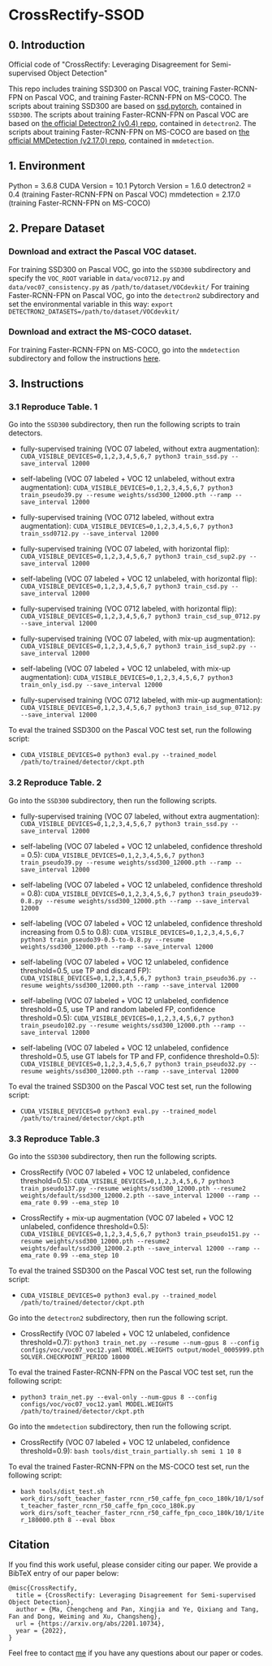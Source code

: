 # CrossRectify-SSOD
## 0. Introduction
Official code of "CrossRectify: Leveraging Disagreement for Semi-supervised Object Detection"

This repo includes training SSD300 on Pascal VOC, training Faster-RCNN-FPN on Pascal VOC, and training Faster-RCNN-FPN on MS-COCO.
The scripts about training SSD300 are based on [ssd.pytorch](https://github.com/amdegroot/ssd.pytorch/), contained in ```SSD300```.
The scripts about training Faster-RCNN-FPN on Pascal VOC are based on [the official Detectron2 (v0.4) repo](https://github.com/facebookresearch/detectron2/tree/v0.4/), contained in ```detectron2```.
The scripts about training Faster-RCNN-FPN on MS-COCO are based on [the official MMDetection (v2.17.0) repo](https://github.com/open-mmlab/mmdetection/tree/v2.17.0/), contained in ```mmdetection```.

## 1. Environment
Python = 3.6.8
CUDA Version = 10.1
Pytorch Version = 1.6.0
detectron2 = 0.4 (training Faster-RCNN-FPN on Pascal VOC)
mmdetection = 2.17.0 (training Faster-RCNN-FPN on MS-COCO)

## 2. Prepare Dataset

### Download and extract the Pascal VOC dataset.
For training SSD300 on Pascal VOC, go into the ```SSD300``` subdirectory and specify the ```VOC_ROOT``` variable in ```data/voc0712.py``` and ```data/voc07_consistency.py``` as ```/path/to/dataset/VOCdevkit/```
For training Faster-RCNN-FPN on Pascal VOC, go into the ```detectron2``` subdirectory and set the environmental variable in this way: ```export DETECTRON2_DATASETS=/path/to/dataset/VOCdevkit/```

### Download and extract the MS-COCO dataset.
For training Faster-RCNN-FPN on MS-COCO, go into the ```mmdetection``` subdirectory and follow the instructions [here](https://github.com/microsoft/SoftTeacher/blob/main/README.md#data-preparation).

## 3. Instructions
### 3.1 Reproduce Table. 1
Go into the ```SSD300``` subdirectory, then run the following scripts to train detectors.

- fully-supervised training (VOC 07 labeled, without extra augmentation): ```CUDA_VISIBLE_DEVICES=0,1,2,3,4,5,6,7 python3 train_ssd.py --save_interval 12000```

- self-labeling (VOC 07 labeled + VOC 12 unlabeled, without extra augmentation):
```CUDA_VISIBLE_DEVICES=0,1,2,3,4,5,6,7 python3 train_pseudo39.py --resume weights/ssd300_12000.pth --ramp --save_interval 12000```

- fully-supervised training (VOC 0712 labeled, without extra augmentation):
```CUDA_VISIBLE_DEVICES=0,1,2,3,4,5,6,7 python3 train_ssd0712.py --save_interval 12000```

- fully-supervised training (VOC 07 labeled, with horizontal flip):
```CUDA_VISIBLE_DEVICES=0,1,2,3,4,5,6,7 python3 train_csd_sup2.py --save_interval 12000```

- self-labeling (VOC 07 labeled + VOC 12 unlabeled, with horizontal flip):
```CUDA_VISIBLE_DEVICES=0,1,2,3,4,5,6,7 python3 train_csd.py --save_interval 12000```

- fully-supervised training (VOC 0712 labeled, with horizontal flip):
```CUDA_VISIBLE_DEVICES=0,1,2,3,4,5,6,7 python3 train_csd_sup_0712.py --save_interval 12000```

- fully-supervised training (VOC 07 labeled, with mix-up augmentation):
```CUDA_VISIBLE_DEVICES=0,1,2,3,4,5,6,7 python3 train_isd_sup2.py --save_interval 12000```

- self-labeling (VOC 07 labeled + VOC 12 unlabeled, with mix-up augmentation):
```CUDA_VISIBLE_DEVICES=0,1,2,3,4,5,6,7 python3 train_only_isd.py --save_interval 12000```

- fully-supervised training (VOC 0712 labeled, with mix-up augmentation):
```CUDA_VISIBLE_DEVICES=0,1,2,3,4,5,6,7 python3 train_isd_sup_0712.py --save_interval 12000```

To eval the trained SSD300 on the Pascal VOC test set, run the following script:
- ```CUDA_VISIBLE_DEVICES=0 python3 eval.py --trained_model /path/to/trained/detector/ckpt.pth```

### 3.2 Reproduce Table. 2
Go into the ```SSD300``` subdirectory, then run the following scripts.

- fully-supervised training (VOC 07 labeled, without extra augmentation):
```CUDA_VISIBLE_DEVICES=0,1,2,3,4,5,6,7 python3 train_ssd.py --save_interval 12000```

- self-labeling (VOC 07 labeled + VOC 12 unlabeled, confidence threshold = 0.5):
```CUDA_VISIBLE_DEVICES=0,1,2,3,4,5,6,7 python3 train_pseudo39.py --resume weights/ssd300_12000.pth --ramp --save_interval 12000```

- self-labeling (VOC 07 labeled + VOC 12 unlabeled, confidence threshold = 0.8):
```CUDA_VISIBLE_DEVICES=0,1,2,3,4,5,6,7 python3 train_pseudo39-0.8.py --resume weights/ssd300_12000.pth --ramp --save_interval 12000```

- self-labeling (VOC 07 labeled + VOC 12 unlabeled, confidence threshold increasing from 0.5 to 0.8):
```CUDA_VISIBLE_DEVICES=0,1,2,3,4,5,6,7 python3 train_pseudo39-0.5-to-0.8.py --resume weights/ssd300_12000.pth --ramp --save_interval 12000```

- self-labeling (VOC 07 labeled + VOC 12 unlabeled, confidence threshold=0.5, use TP and discard FP):
```CUDA_VISIBLE_DEVICES=0,1,2,3,4,5,6,7 python3 train_pseudo36.py --resume weights/ssd300_12000.pth --ramp --save_interval 12000```

- self-labeling (VOC 07 labeled + VOC 12 unlabeled, confidence threshold=0.5, use TP and random labeled FP, confidence threshold=0.5):
```CUDA_VISIBLE_DEVICES=0,1,2,3,4,5,6,7 python3 train_pseudo102.py --resume weights/ssd300_12000.pth --ramp --save_interval 12000```

- self-labeling (VOC 07 labeled + VOC 12 unlabeled, confidence threshold=0.5, use GT labels for TP and FP, confidence threshold=0.5):
```CUDA_VISIBLE_DEVICES=0,1,2,3,4,5,6,7 python3 train_pseudo32.py --resume weights/ssd300_12000.pth --ramp --save_interval 12000```

To eval the trained SSD300 on the Pascal VOC test set, run the following script:
- ```CUDA_VISIBLE_DEVICES=0 python3 eval.py --trained_model /path/to/trained/detector/ckpt.pth```


### 3.3 Reproduce Table.3
Go into the ```SSD300``` subdirectory, then run the following scripts.

- CrossRectify (VOC 07 labeled + VOC 12 unlabeled, confidence threshold=0.5):
```CUDA_VISIBLE_DEVICES=0,1,2,3,4,5,6,7 python3 train_pseudo137.py --resume weights/ssd300_12000.pth --resume2 weights/default/ssd300_12000.2.pth --save_interval 12000 --ramp --ema_rate 0.99 --ema_step 10```

- CrossRectify + mix-up augmentation (VOC 07 labeled + VOC 12 unlabeled, confidence threshold=0.5):
```CUDA_VISIBLE_DEVICES=0,1,2,3,4,5,6,7 python3 train_pseudo151.py --resume weights/ssd300_12000.pth --resume2 weights/default/ssd300_12000.2.pth --save_interval 12000 --ramp --ema_rate 0.99 --ema_step 10```


To eval the trained SSD300 on the Pascal VOC test set, run the following script:
- ```CUDA_VISIBLE_DEVICES=0 python3 eval.py --trained_model /path/to/trained/detector/ckpt.pth```


Go into the ```detectron2``` subdirectory, then run the following script.

- CrossRectify (VOC 07 labeled + VOC 12 unlabeled, confidence threshold=0.7):
```python3 train_net.py --resume --num-gpus 8 --config configs/voc/voc07_voc12.yaml MODEL.WEIGHTS output/model_0005999.pth SOLVER.CHECKPOINT_PERIOD 18000```


To eval the trained Faster-RCNN-FPN on the Pascal VOC test set, run the following script:
- ```python3 train_net.py --eval-only --num-gpus 8 --config configs/voc/voc07_voc12.yaml MODEL.WEIGHTS /path/to/trained/detector/ckpt.pth```


Go into the ```mmdetection``` subdirectory, then run the following script.

- CrossRectify (VOC 07 labeled + VOC 12 unlabeled, confidence threshold=0.9):
```bash tools/dist_train_partially.sh semi 1 10 8```

To eval the trained Faster-RCNN-FPN on the MS-COCO test set, run the following script:
- ```bash tools/dist_test.sh work_dirs/soft_teacher_faster_rcnn_r50_caffe_fpn_coco_180k/10/1/soft_teacher_faster_rcnn_r50_caffe_fpn_coco_180k.py work_dirs/soft_teacher_faster_rcnn_r50_caffe_fpn_coco_180k/10/1/iter_180000.pth 8 --eval bbox```


## Citation
If you find this work useful, please consider citing our paper. We provide a BibTeX entry of our paper below:
```
@misc{CrossRectify,
  title = {CrossRectify: Leveraging Disagreement for Semi-supervised Object Detection},
  author = {Ma, Chengcheng and Pan, Xingjia and Ye, Qixiang and Tang, Fan and Dong, Weiming and Xu, Changsheng},
  url = {https://arxiv.org/abs/2201.10734},
  year = {2022},
}
```
Feel free to contact [me](machengcheng2016@gmail.com) if you have any questions about our paper or codes.
